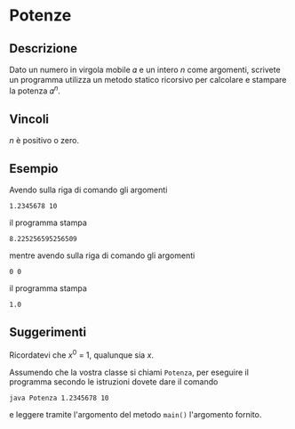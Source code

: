 Potenze
=======

Descrizione
-----------

Dato un numero in virgola mobile 𝛼 e un intero <var>n</var> come argomenti, scrivete un
programma utilizza un metodo statico ricorsivo per calcolare e stampare
la potenza 𝛼<sup><var>n</var></sup>.

Vincoli
-------

<var>n</var> è positivo o zero.

Esempio
-------

Avendo sulla riga di comando gli argomenti

    1.2345678 10

il programma stampa

    8.225256595256509

mentre avendo sulla riga di comando gli argomenti

    0 0

il programma stampa

    1.0

Suggerimenti
------------

Ricordatevi che <var>x</var><sup>0</sup> = 1, qualunque sia <var>x</var>.

Assumendo che la vostra classe si chiami `Potenza`, per eseguire il programma
secondo le istruzioni dovete dare il comando

    java Potenza 1.2345678 10

e leggere tramite l'argomento del metodo `main()` l'argomento fornito.
